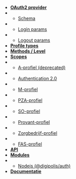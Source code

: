 
* [**OAuth2 provider**](/)
* * [Schema](/consent/schema)
* * [Login params](/consent/loginparams)
* * [Logout params](/consent/logoutparams)
* [**Profile types**](/profiles/)
* [**Methods / Level**](/methodsAndLevels)
* [**Scopes**](/scopes/)
* * [A-profiel (deprecated)](/scopes/Aprofiel)
* * [Authentication 2.0](/scopes/Authentication2.0)
* * [M-profiel](/scopes/Mprofiel)
* * [PZA-profiel](/scopes/PZAprofiel)
* * [SO-profiel](/scopes/Mprofiel)
* * [Provant-profiel](/scopes/provantprofiel)
* * [Zorgbedrijf-profiel](/scopes/Mprofiel)
* * [FAS-profiel](/scopes/fasprofiel)
* [**API**](/api/)
* [**Modules**](/modules/)
* * [Nodejs (@digipolis/auth)](/modules/nodejs)
* [**Documentatie**](/DOC.md)
